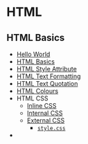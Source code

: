 # HTML
## HTML Basics
- [Hello World](https://github.com/aniketrepo/web-foundations/blob/main/code/html/HelloWorld.html)
- [HTML Basics](https://github.com/aniketrepo/web-foundations/blob/main/code/html/Basics.html)
- [HTML Style Attribute](https://github.com/aniketrepo/web-foundations/blob/main/code/html/StyleAttribute.html)
- [HTML Text Formatting](https://github.com/aniketrepo/web-foundations/blob/main/code/html/TextFormatting.html)
- [HTML Text Quotation](https://github.com/aniketrepo/web-foundations/blob/main/code/html/TextQuotation.html)
- [HTML Colours](https://github.com/aniketrepo/web-foundations/blob/main/code/html/Colors.html)
- HTML CSS
	- [Inline CSS](https://github.com/aniketrepo/web-foundations/blob/main/code/html/InlineCSS.html)
	- [Internal CSS](https://github.com/aniketrepo/web-foundations/blob/main/code/html/InternalCSS.html)
	- [External CSS](https://github.com/aniketrepo/web-foundations/blob/main/code/html/ExternalCSS.html)
		- [`style.css`](https://github.com/aniketrepo/web-foundations/blob/main/code/html/style.css)
- 